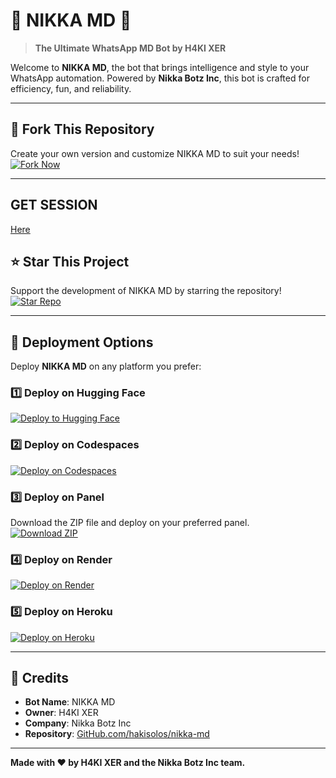 # 🌟 **NIKKA MD** 🌟  
> **The Ultimate WhatsApp MD Bot by H4KI XER**  

Welcome to **NIKKA MD**, the bot that brings intelligence and style to your WhatsApp automation. Powered by **Nikka Botz Inc**, this bot is crafted for efficiency, fun, and reliability.  

---  

## 🔗 **Fork This Repository**  
Create your own version and customize NIKKA MD to suit your needs!  
[![Fork Now](https://img.shields.io/badge/Fork-Repository-blue?style=for-the-badge)](https://github.com/hakisolos/nikka-md/fork)  

---  
## GET SESSION 
<a href="nikka-x.onrender.com">Here</a>

## ⭐ **Star This Project**  
Support the development of NIKKA MD by starring the repository!  
[![Star Repo](https://img.shields.io/badge/Star-Repository-yellow?style=for-the-badge)](https://github.com/hakisolos/nikka-md)  

---  

## 🚀 **Deployment Options**  
Deploy **NIKKA MD** on any platform you prefer:  

### 1️⃣ **Deploy on Hugging Face**  
[![Deploy to Hugging Face](https://img.shields.io/badge/Deploy-Hugging%20Face-orange?style=for-the-badge)](https://huggingface.co)  

### 2️⃣ **Deploy on Codespaces**  
[![Deploy on Codespaces](https://img.shields.io/badge/Deploy-Codespaces-green?style=for-the-badge)](https://github.com/hakisolos/nikka-md)  

### 3️⃣ **Deploy on Panel**  
Download the ZIP file and deploy on your preferred panel.  
[![Download ZIP](https://img.shields.io/badge/Download-ZIP-red?style=for-the-badge)](https://github.com/hakisolos/nikka-md/archive/refs/heads/main.zip)  

### 4️⃣ **Deploy on Render**  
[![Deploy on Render](https://img.shields.io/badge/Deploy-Render-purple?style=for-the-badge)](https://render.com)  

### 5️⃣ **Deploy on Heroku**  
[![Deploy on Heroku](https://img.shields.io/badge/Deploy-Heroku-blueviolet?style=for-the-badge)](https://heroku.com)  

---  

## 🤝 **Credits**  
- **Bot Name**: NIKKA MD  
- **Owner**: H4KI XER  
- **Company**: Nikka Botz Inc  
- **Repository**: [GitHub.com/hakisolos/nikka-md](https://github.com/hakisolos/nikka-md)  

---  

**Made with ❤️ by H4KI XER and the Nikka Botz Inc team.**
